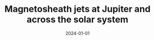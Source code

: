 ---
title: "Magnetosheath jets at Jupiter and across the solar system"
collection: publications
permalink: /publication/Zhou2024
date: 2024-01-01
venue: 'Nature Communications'
paperurl: '/files/papers/2023/Shao_2023 - Flapping Motion Configurations of Geomagnetotail Current Sheet.pdf'
link: 'https://doi.org/10.1038/s41467-023-43942-4'
citation: '<b>Zhou, Y.</b>, Raptis, S., Wang, S., Shen, C., Ren, N., Ma, L. (2024). Magnetosheath jets at Jupiter and across the solar system. Nature Communications, 15, 4--8. https://doi.org/10.1038/s41467-023-43942-4'
---